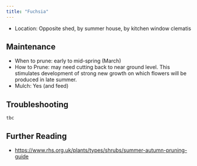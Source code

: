 ```yaml
---
title: "Fuchsia"
---
```


- Location: Opposite shed, by summer house, by kitchen window clematis

## Maintenance

- When to prune: early to mid-spring (March)
- How to Prune: may need cutting back to near ground level. This stimulates development of strong new growth on which flowers will be produced in late summer.
- Mulch: Yes (and feed)

## Troubleshooting

`tbc`

## Further Reading

- https://www.rhs.org.uk/plants/types/shrubs/summer-autumn-pruning-guide
